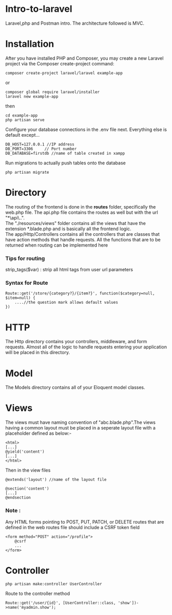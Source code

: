 # Intro-to-laravel
Laravel,php and Postman intro. The architecture followed is MVC.

# Installation
After you have installed PHP and Composer, you may create a new Laravel project via the Composer create-project command:
```
composer create-project laravel/laravel example-app
```
or
```
composer global require laravel/installer
laravel new example-app
```
then

```
cd example-app
php artisan serve
```

Configure your database connections in the .env file next. Everything else is default except...
```
DB_HOST=127.0.0.1 //IP address
DB_PORT=3306     // Port number
DB_DATABASE=firstdb //name of table created in xampp
```
Run migrations to actually push tables onto the database
```
php artisan migrate
```

# Directory
The routing of the frontend is done in the **routes** folder, specifically the web.php file. The api.php file contains the routes as well but with the url "*\api\\..".<br>
The "./resources/views" folder contains all the views that have the extension *.blade.php and is basically all the frontend logic.<br>
The app/Http/Controllers contains all the controllers that are classes that have action methods that handle requests. All the functions that are to be returned when routing can be implemented here
 
### Tips for routing
strip_tags($var) : strip all html tags from user url parameters

### Syntax for Route
```
Route::get('/store/{category?}/{item?}', function($category=null, $item=null) {
    ....//the question mark allows default values
})
```
# HTTP
The Http directory contains your controllers, middleware, and form requests. Almost all of the logic to handle requests entering your application will be placed in this directory.

# Model
The Models directory contains all of your Eloquent model classes.

# Views
The views must have naming convention of "abc.blade.php".The views having a common layout must be placed in a seperate layout file with a placeholder defined as below:-
```
<html>
[...]
@yield('content')
[...]
</html>
```

Then in the view files 
```
@extends('layout') //name of the layout file

@section('content')
[...]
@endsection
```
### Note :
Any HTML forms pointing to POST, PUT, PATCH, or DELETE routes that are defined in the web routes file should include a CSRF token field
```
<form method="POST" action="/profile">
    @csrf
    ...
</form>
```

# Controller
```
php artisan make:controller UserController
```
Route to the controller method 
```
Route::get('/user/{id}', [UserController::class, 'show'])->name('myadmin.show');
```
